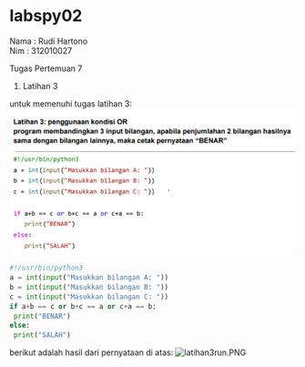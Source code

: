 # labspy02
Nama    : Rudi Hartono<br>
Nim     : 312010027<br>

Tugas Pertemuan 7 <br>

1. Latihan 3

untuk memenuhi tugas latihan 3:
![latihan3tugas.PNG](foto/latihan3tugas.PNG)

```python
#!/usr/bin/python3
a = int(input("Masukkan bilangan A: "))
b = int(input("Masukkan bilangan B: "))
c = int(input("Masukkan bilangan C: "))
if a+b == c or b+c == a or c+a == b:
 print("BENAR")
else:
 print("SALAH")
```

berikut adalah hasil dari pernyataan di atas:
![latihan3run.PNG](foto/latihan3.PNG)



